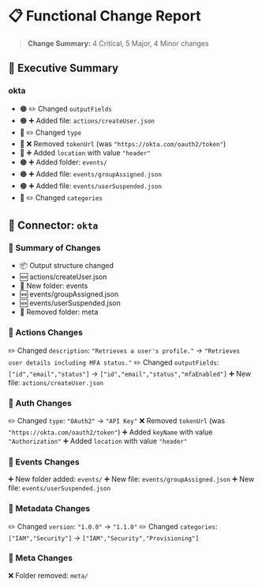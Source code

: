 # 📋 Functional Change Report

> **Change Summary:** 4 Critical, 5 Major, 4 Minor changes

## 🚨 Executive Summary

### okta

- 🟠 ✏️ Changed `outputFields`
- 🟠 ➕ Added file: `actions/createUser.json`
- 🔴 ✏️ Changed `type`
- 🔴 ❌ Removed `tokenUrl` (was `"https://okta.com/oauth2/token"`)
- 🔴 ➕ Added `location` with value `"header"`
- 🟠 ➕ Added folder: `events/`
- 🟠 ➕ Added file: `events/groupAssigned.json`
- 🟠 ➕ Added file: `events/userSuspended.json`
- 🔴 ✏️ Changed `categories`

## 🔌 Connector: `okta`

### 🧾 Summary of Changes
- 📦 Output structure changed
- 🆕 actions/createUser.json
- 📁 New folder: events
- 🆕 events/groupAssigned.json
- 🆕 events/userSuspended.json
- 📁 Removed folder: meta

### 📂 Actions Changes
✏️ Changed `description`: `"Retrieves a user's profile."` → `"Retrieves user details including MFA status."`
✏️ Changed `outputFields`: `["id","email","status"]` → `["id","email","status","mfaEnabled"]`
➕ New file: `actions/createUser.json`

### 📂 Auth Changes
✏️ Changed `type`: `"OAuth2"` → `"API Key"`
❌ Removed `tokenUrl` (was `"https://okta.com/oauth2/token"`)
➕ Added `keyName` with value `"Authorization"`
➕ Added `location` with value `"header"`

### 📂 Events Changes
➕ New folder added: `events/`
➕ New file: `events/groupAssigned.json`
➕ New file: `events/userSuspended.json`

### 📂 Metadata Changes
✏️ Changed `version`: `"1.0.0"` → `"1.1.0"`
✏️ Changed `categories`: `["IAM","Security"]` → `["IAM","Security","Provisioning"]`

### 📂 Meta Changes
❌ Folder removed: `meta/`
